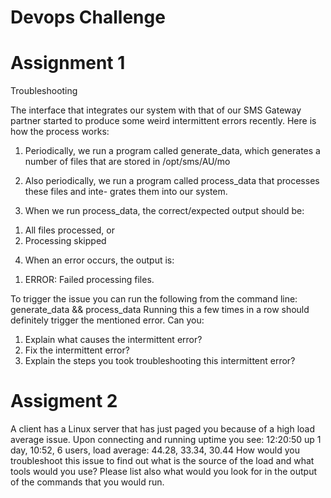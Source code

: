 # Devops Challenge

# Assignment 1

Troubleshooting

The interface that integrates our system with that of our SMS Gateway partner started
to produce some weird intermittent errors recently.
Here is how the process works:
1) Periodically, we run a program called generate_data, which generates a number of files that
are stored in /opt/sms/AU/mo

2) Also periodically, we run a program called process_data that processes these files and inte-
grates them into our system.

3) When we run process_data, the correct/expected output should be:
1. All files processed, or
2. Processing skipped

4) When an error occurs, the output is:

1. ERROR: Failed processing files.

To trigger the issue you can run the following from the command line:
generate_data && process_data
Running this a few times in a row should definitely trigger the mentioned error.
Can you:
1) Explain what causes the intermittent error?
2) Fix the intermittent error?
3) Explain the steps you took troubleshooting this intermittent error?


# Assigment 2

A client has a Linux server that has just paged you because of a high 
load average issue. Upon connecting and running uptime you see:
12:20:50 up 1 day, 10:52, 6 users, load average: 44.28, 33.34, 30.44
How would you troubleshoot this issue to find out what is the source of 
the load and what tools would you use? Please list also what would you 
look for in the output of the commands that you would run.

